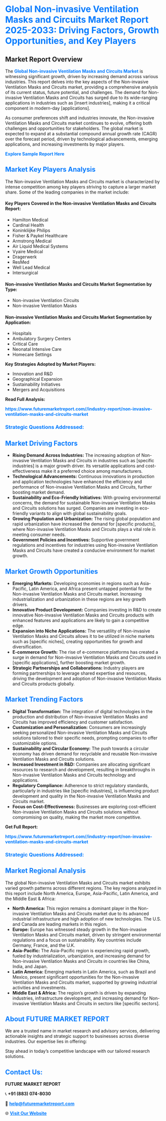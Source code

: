 <h1 style="color: #007BFF;">Global Non-invasive Ventilation Masks and Circuits Market Report 2025-2033: Driving Factors, Growth Opportunities, and Key Players</h1>

<section id="overview">
<h2>Market Report Overview</h2>
<p>The <a href="https://www.futuremarketreport.com//industry-report/non-invasive-ventilation-masks-and-circuits-market" style="color: #007BFF; text-decoration: none;"><strong>Global Non-invasive Ventilation Masks and Circuits Market</strong></a> is witnessing significant growth, driven by increasing demand across various industries. This report delves into the key aspects of the Non-invasive Ventilation Masks and Circuits market, providing a comprehensive analysis of its current status, future potential, and challenges. The demand for Non-invasive Ventilation Masks and Circuits has surged due to its wide-ranging applications in industries such as [insert industries], making it a critical component in modern-day [applications].</p>
<p>As consumer preferences shift and industries innovate, the Non-invasive Ventilation Masks and Circuits market continues to evolve, offering both challenges and opportunities for stakeholders. The global market is expected to expand at a substantial compound annual growth rate (CAGR) over the forecast period, driven by technological advancements, emerging applications, and increasing investments by major players.</p>
</section>

<section id="overview">
<p><a href="https://www.futuremarketreport.com//request-sample/reportId=79686" style="color: #007BFF; text-decoration: none;"><strong>Explore Sample Report Here</strong></a></p>
</section>

<section id="key-players">
<h2 style="color: #007BFF;">Market Key Players Analysis</h2>
<p>The Non-invasive Ventilation Masks and Circuits market is characterized by intense competition among key players striving to capture a larger market share. Some of the leading companies in the market include:</p>
<h4>Key Players Covered in the Non-invasive Ventilation Masks and Circuits Report:</h4>
<ul><li>Hamilton Medical</li><li>Cardinal Health</li><li>Koninkliijke Philips</li><li>Fisher &amp; Paykel Healthcare</li><li>Armstrong Medical</li><li>Air Liquid Medical Systems</li><li>Vyaire Medical</li><li>Dragerwerk</li><li>ResMed</li><li>Well Lead Medical</li><li>Intersurgical</li></ul>
<h4>Non-invasive Ventilation Masks and Circuits Market Segmentation by Type:</h4>
<ul><li>Non-invasive Ventilation Circuits</li><li>Non-invasive Ventilation Masks</li></ul>

<h4>Non-invasive Ventilation Masks and Circuits Market Segmentation by Application:</h4>
<ul><li>Hospitals</li><li>Ambulatory Surgery Centers</li><li>Critical Care</li><li>Neonatal Intensive Care</li><li>Homecare Settings</li></ul>
<p><strong>Key Strategies Adopted by Market Players:</strong></p>
<ul>
<li>Innovation and R&D</li>
<li>Geographical Expansion</li>
<li>Sustainability Initiatives</li>
<li>Mergers and Acquisitions</li>
</ul>
</section>

<section>
<p><strong>Read Full Analysis: </strong></p><a href="https://www.futuremarketreport.com//industry-report/non-invasive-ventilation-masks-and-circuits-market" style="color: #007BFF; text-decoration: none;"><strong>https://www.futuremarketreport.com//industry-report/non-invasive-ventilation-masks-and-circuits-market</strong></a>
<h3 style="color: #007BFF;">Strategic Questions Addressed:</h3>
</section>

<section id="driving-factors">
<h2 style="color: #007BFF;">Market Driving Factors</h2>
<ul>
<li><strong>Rising Demand Across Industries:</strong> The increasing adoption of Non-invasive Ventilation Masks and Circuits in industries such as [specific industries] is a major growth driver. Its versatile applications and cost-effectiveness make it a preferred choice among manufacturers.</li>
<li><strong>Technological Advancements:</strong> Continuous innovations in production and application technologies have enhanced the efficiency and performance of Non-invasive Ventilation Masks and Circuits, further boosting market demand.</li>
<li><strong>Sustainability and Eco-Friendly Initiatives:</strong> With growing environmental concerns, the demand for sustainable Non-invasive Ventilation Masks and Circuits solutions has surged. Companies are investing in eco-friendly variants to align with global sustainability goals.</li>
<li><strong>Growing Population and Urbanization:</strong> The rising global population and rapid urbanization have increased the demand for [specific products], where Non-invasive Ventilation Masks and Circuits plays a vital role in meeting consumer needs.</li>
<li><strong>Government Policies and Incentives:</strong> Supportive government regulations and incentives for industries using Non-invasive Ventilation Masks and Circuits have created a conducive environment for market growth.</li>
</ul>
</section>

<section id="growth-opportunities">
<h2 style="color: #007BFF;">Market Growth Opportunities</h2>
<ul>
<li><strong>Emerging Markets:</strong> Developing economies in regions such as Asia-Pacific, Latin America, and Africa present untapped potential for the Non-invasive Ventilation Masks and Circuits market. Increasing industrialization and urbanization in these regions are key growth drivers.</li>
<li><strong>Innovative Product Development:</strong> Companies investing in R&D to create innovative Non-invasive Ventilation Masks and Circuits products with enhanced features and applications are likely to gain a competitive edge.</li>
<li><strong>Expansion into Niche Applications:</strong> The versatility of Non-invasive Ventilation Masks and Circuits allows it to be utilized in niche markets such as [specific niches], creating opportunities for growth and diversification.</li>
<li><strong>E-commerce Growth:</strong> The rise of e-commerce platforms has created a surge in demand for Non-invasive Ventilation Masks and Circuits used in [specific applications], further boosting market growth.</li>
<li><strong>Strategic Partnerships and Collaborations:</strong> Industry players are forming partnerships to leverage shared expertise and resources, driving the development and adoption of Non-invasive Ventilation Masks and Circuits products globally.</li>
</ul>
</section>

<section id="trending-factors">
<h2 style="color: #007BFF;">Market Trending Factors</h2>
<ul>
<li><strong>Digital Transformation:</strong> The integration of digital technologies in the production and distribution of Non-invasive Ventilation Masks and Circuits has improved efficiency and customer satisfaction.</li>
<li><strong>Customization and Personalization:</strong> Consumers are increasingly seeking personalized Non-invasive Ventilation Masks and Circuits solutions tailored to their specific needs, prompting companies to offer customizable options.</li>
<li><strong>Sustainability and Circular Economy:</strong> The push towards a circular economy has driven demand for recyclable and reusable Non-invasive Ventilation Masks and Circuits solutions.</li>
<li><strong>Increased Investment in R&D:</strong> Companies are allocating significant resources to research and development, resulting in breakthroughs in Non-invasive Ventilation Masks and Circuits technology and applications.</li>
<li><strong>Regulatory Compliance:</strong> Adherence to strict regulatory standards, particularly in industries like [specific industries], is influencing product development and quality in the Non-invasive Ventilation Masks and Circuits market.</li>
<li><strong>Focus on Cost-Effectiveness:</strong> Businesses are exploring cost-efficient Non-invasive Ventilation Masks and Circuits solutions without compromising on quality, making the market more competitive.</li>
</ul>
</section>

<section>
<p><strong>Get Full Report: </strong></p><a href="https://www.futuremarketreport.com//industry-report/non-invasive-ventilation-masks-and-circuits-market" style="color: #007BFF; text-decoration: none;"><strong>https://www.futuremarketreport.com//industry-report/non-invasive-ventilation-masks-and-circuits-market</strong></a>
<h3 style="color: #007BFF;">Strategic Questions Addressed:</h3>
</section>


<section id="regional-analysis">
<h2 style="color: #007BFF;">Market Regional Analysis</h2>
<p>The global Non-invasive Ventilation Masks and Circuits market exhibits varied growth patterns across different regions. The key regions analyzed in this report include North America, Europe, Asia-Pacific, Latin America, and the Middle East & Africa:</p>
<ul>
<li><strong>North America:</strong> This region remains a dominant player in the Non-invasive Ventilation Masks and Circuits market due to its advanced industrial infrastructure and high adoption of new technologies. The U.S. and Canada are leading markets in this region.</li>
<li><strong>Europe:</strong> Europe has witnessed steady growth in the Non-invasive Ventilation Masks and Circuits market, driven by stringent environmental regulations and a focus on sustainability. Key countries include Germany, France, and the U.K.</li>
<li><strong>Asia-Pacific:</strong> The Asia-Pacific region is experiencing rapid growth, fueled by industrialization, urbanization, and increasing demand for Non-invasive Ventilation Masks and Circuits in countries like China, India, and Japan.</li>
<li><strong>Latin America:</strong> Emerging markets in Latin America, such as Brazil and Mexico, present significant opportunities for the Non-invasive Ventilation Masks and Circuits market, supported by growing industrial activities and investments.</li>
<li><strong>Middle East & Africa:</strong> The region’s growth is driven by expanding industries, infrastructure development, and increasing demand for Non-invasive Ventilation Masks and Circuits in sectors like [specific sectors].</li>
</ul>
</section>

<footer>
<h2 style="color: #007BFF;">About FUTURE MARKET REPORT</h2>
<p>We are a trusted name in market research and advisory services, delivering actionable insights and strategic support to businesses across diverse industries. Our expertise lies in offering:</p>

<p>Stay ahead in today’s competitive landscape with our tailored research solutions.</p>

<h2 style="color: #007BFF;">Contact Us:</h2>
<p><strong>FUTURE MARKET REPORT</strong></p>
<p>📞 <strong>+91 (883) 074-8030</strong></p>
<p>📧 <strong><a href="mailto:help@futuremarketreport.com" style="color: #007BFF;">help@futuremarketreport.com</a></strong></p>
<p>🌐 <strong><a href="https://www.futuremarketreport.com/" style="color: #007BFF;">Visit Our Website</a></strong></p>
</footer>